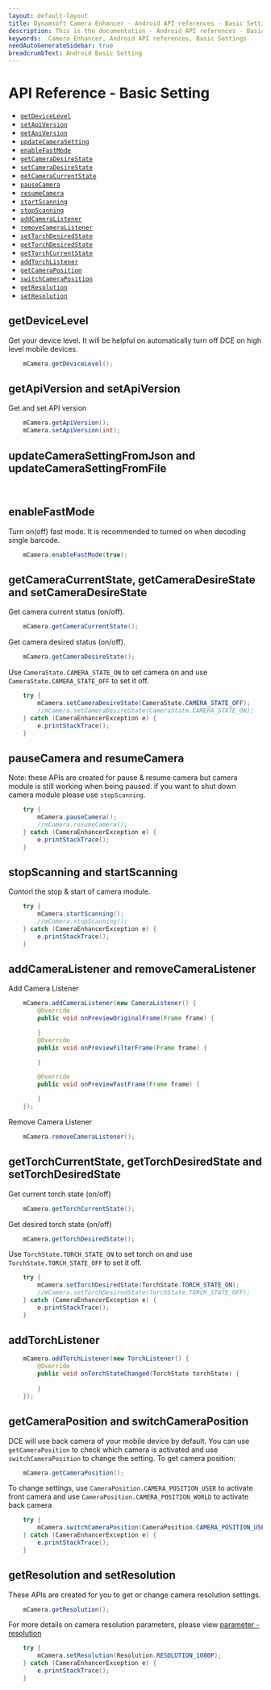 ```yaml
---
layout: default-layout
title: Dynamsoft Camera Enhancer - Android API references - Basic Settings
description: This is the documentation - Android API references - Basic Settings page of Dynamsoft Camera Enhancer.
keywords:  Camera Enhancer, Android API references, Basic Settings
needAutoGenerateSidebar: true
breadcrumbText: Android Basic Setting
---
```


# API Reference - Basic Setting

- [`getDeviceLevel`](#getDeviceLevel)
- [`setApiVersion`](#getApiVersion-and-setApiVersion)
- [`getApiVersion`](#getApiVersion-and-setApiVersion)
- [`updateCameraSetting`](#updateCameraSettingFromJson-and-updateCameraSetting)
- [`enableFastMode`](#enableFastMode)
- [`getCameraDesireState`](#getCameraCurrentState-getCameraDesireState-and-setCameraDesireState)
- [`setCameraDesireState`](#getCameraCurrentState-getCameraDesireState-and-setCameraDesireState)
- [`getCameraCurrentState`](#getCameraCurrentState-getCameraDesireState-and-setCameraDesireState)
- [`pauseCamera`](#pauseCamera-and-resumeCamera)
- [`resumeCamera`](#pauseCamera-and-resumeCamera)
- [`startScanning`](#stopScanning-and-startScanning)
- [`stopScanning`](#stopScanning-and-startScanning)
- [`addCameraListener`](#addCameraListener-and-removeCameraListener)
- [`removeCameraListener`](#addCameraListener-and-removeCameraListener)
- [`setTorchDesiredState`](#getTorchCurrentState-getTorchDesiredState-and-setTorchDesiredState)
- [`getTorchDesiredState`](#getTorchCurrentState-getTorchDesiredState-and-setTorchDesiredState)
- [`getTorchCurrentState`](#getTorchCurrentState-getTorchDesiredState-and-setTorchDesiredState)
- [`addTorchListener`](#addTorchListener)
- [`getCameraPosition`](#getCameraPosition-and-switchCameraPosition)
- [`switchCameraPosition`](#getCameraPosition-and-switchCameraPosition)
- [`getResolution`](#getResolution-and-setResolution)
- [`setResolution`](#getResolution-and-setResolution)

## getDeviceLevel

Get your device level. It will be helpful on automatically turn off DCE on high level mobile devices. 
```java
    mCamera.getDeviceLevel();
```

## getApiVersion and setApiVersion

Get and set API version
```java
    mCamera.getApiVersion();
    mCamera.setApiVersion(int);
```

## updateCameraSettingFromJson and updateCameraSettingFromFile

```Json
    
```

## enableFastMode
    
Turn on(off) fast mode. It is recommended to turned on when decoding single barcode.
```java
    mCamera.enableFastMode(true);
```

## getCameraCurrentState, getCameraDesireState and setCameraDesireState
    
Get camera current status (on/off). 
```java
    mCamera.getCameraCurrentState();
```
    
Get camera desired status (on/off).
```java
    mCamera.getCameraDesireState();
```
    
Use `CameraState.CAMERA_STATE_ON` to set camera on and use `CameraState.CAMERA_STATE_OFF` to set it off.
```java
    try {
        mCamera.setCameraDesireState(CameraState.CAMERA_STATE_OFF);
        //mCamera.setCameraDesireState(CameraState.CAMERA_STATE_ON);
    } catch (CameraEnhancerException e) {
        e.printStackTrace();
    }
```
    
## pauseCamera and resumeCamera
Note: these APIs are created for pause & resume camera but camera module is still working when being paused. if you want to shut down camera module please use `stopScanning`.
```java
    try {
        mCamera.pauseCamera();
        //mCamera.resumeCamera();
    } catch (CameraEnhancerException e) {
        e.printStackTrace();
    }
```
## stopScanning and startScanning
Contorl the stop & start of camera module.
```java
    try {
        mCamera.startScanning();
        //mCamera.stopScanning();
    } catch (CameraEnhancerException e) {
        e.printStackTrace();
    }
```
## addCameraListener and removeCameraListener
Add Camera Listener
```java
    mCamera.addCameraListener(new CameraListener() {
        @Override
        public void onPreviewOriginalFrame(Frame frame) {

        }
        @Override
        public void onPreviewFilterFrame(Frame frame) {

        }

        @Override
        public void onPreviewFastFrame(Frame frame) {

        }
    });
```
Remove Camera Listener
```java
    mCamera.removeCameraListener();
```
## getTorchCurrentState, getTorchDesiredState and setTorchDesiredState

Get current torch state (on/off)
```java
    mCamera.getTorchCurrentState();
```

Get desired torch state (on/off)
```java
    mCamera.getTorchDesiredState();
```

Use `TorchState.TORCH_STATE_ON` to set torch on and use `TorchState.TORCH_STATE_OFF` to set it off.
```java
    try {
        mCamera.setTorchDesiredState(TorchState.TORCH_STATE_ON);
        //mCamera.setTorchDesiredState(TorchState.TORCH_STATE_OFF);
    } catch (CameraEnhancerException e) {
        e.printStackTrace();
    }
```
## addTorchListener
```java
    mCamera.addTorchListener(new TorchListener() {
        @Override
        public void onTorchStateChanged(TorchState torchState) {
                
        }
    });
```

## getCameraPosition and switchCameraPosition
DCE will use back camera of your mobile device by default. You can use `getCameraPosition` to check which camera is activated and use `switchCameraPosition` to change the setting.
To get camera position:
```java
    mCamera.getCameraPosition();
```
To change settings, use `CameraPosition.CAMERA_POSITION_USER` to activate front camera and use `CameraPosition.CAMERA_POSITION_WORLD` to activate back camera
```java
    try {
        mCamera.switchCameraPosition(CameraPosition.CAMERA_POSITION_USER);
    } catch (CameraEnhancerException e) {
        e.printStackTrace();
    }
```
## getResolution and setResolution
These APIs are created for you to get or change camera resolution settings. 
```java
    mCamera.getResolution();
```
For more details on camera resolution parameters, please view [parameter - resolution]()
```java
    try {
        mCamera.setResolution(Resolution.RESOLUTION_1080P);
    } catch (CameraEnhancerException e) {
        e.printStackTrace();
    }
```